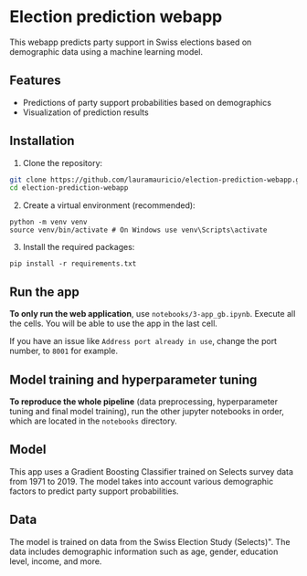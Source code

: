 # Election prediction webapp
This webapp predicts party support in Swiss elections based on demographic data using a machine learning model.

## Features
- Predictions of party support probabilities based on demographics
- Visualization of prediction results


## Installation
1. Clone the repository: 
```bash
git clone https://github.com/lauramauricio/election-prediction-webapp.git
cd election-prediction-webapp
```

2. Create a virtual environment (recommended):
```
python -m venv venv
source venv/bin/activate # On Windows use venv\Scripts\activate
```

3. Install the required packages:
``` 
pip install -r requirements.txt
```

## Run the app

**To only run the web application**, use `notebooks/3-app_gb.ipynb`. Execute all the cells. 
You will be able to use the app in the last cell.

If you have an issue like `Address port already in use`, change the port number, to `8001` for example.


## Model training and hyperparameter tuning

**To reproduce the whole pipeline** (data preprocessing, hyperparameter tuning and final model training), run the other jupyter notebooks in order, which are located in the `notebooks` directory.


## Model
This app uses a Gradient Boosting Classifier trained on Selects survey data from 1971 to 2019. The model takes into account various demographic factors to predict party support probabilities.


## Data
The model is trained on data from the Swiss Election Study (Selects)". The data includes demographic information such as age, gender, education level, income, and more.

